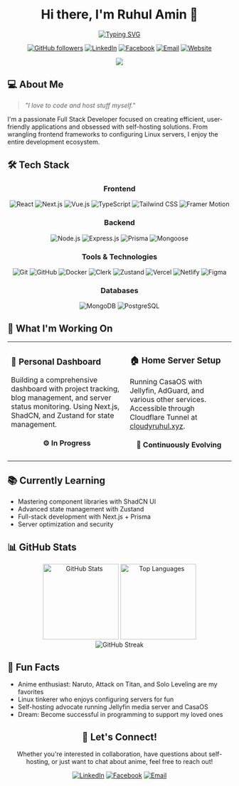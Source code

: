 <div align="center">
  
# Hi there, I'm Ruhul Amin 👋

<a href="https://git.io/typing-svg"><img src="https://readme-typing-svg.demolab.com?font=Fira+Code&weight=600&size=20&duration=3000&pause=1000&color=539BF5&center=true&vCenter=true&random=false&width=435&lines=Passionate+Full+Stack+Developer;Linux+Enthusiast;Self-Hosting+Advocate" alt="Typing SVG" /></a>

[![GitHub followers](https://img.shields.io/github/followers/CodeBuddy07?style=for-the-badge&logo=github&color=181717)](https://github.com/CodeBuddy07)
[![LinkedIn](https://img.shields.io/badge/LinkedIn-Connect-0A66C2?style=for-the-badge&logo=linkedin)](https://www.linkedin.com/in/ruhul-amin-b39a69249/)
[![Facebook](https://img.shields.io/badge/Facebook-Follow-1877F2?style=for-the-badge&logo=facebook)](https://www.facebook.com/RuhulAmin0101/)
[![Email](https://img.shields.io/badge/Email-Contact-EA4335?style=for-the-badge&logo=gmail)](mailto:rjruhul05@gmail.com)
[![Website](https://img.shields.io/badge/Website-Visit-4285F4?style=for-the-badge&logo=googlecloud)](https://cloudyruhul.xyz)

<img src="https://komarev.com/ghpvc/?username=CodeBuddy07&style=for-the-badge&color=539BF5">

</div>

## 💻 About Me

> *"I love to code and host stuff myself."*

I'm a passionate Full Stack Developer focused on creating efficient, user-friendly applications and obsessed with self-hosting solutions. From wrangling frontend frameworks to configuring Linux servers, I enjoy the entire development ecosystem.

## 🛠️ Tech Stack

<div align="center">

### Frontend
![React](https://img.shields.io/badge/React-61DAFB?style=for-the-badge&logo=react&logoColor=black)
![Next.js](https://img.shields.io/badge/Next.js-000000?style=for-the-badge&logo=next.js&logoColor=white)
![Vue.js](https://img.shields.io/badge/Vue.js-4FC08D?style=for-the-badge&logo=vue.js&logoColor=white)
![TypeScript](https://img.shields.io/badge/TypeScript-3178C6?style=for-the-badge&logo=typescript&logoColor=white)
![Tailwind CSS](https://img.shields.io/badge/Tailwind_CSS-06B6D4?style=for-the-badge&logo=tailwind-css&logoColor=white)
![Framer Motion](https://img.shields.io/badge/Framer_Motion-0055FF?style=for-the-badge&logo=framer&logoColor=white)

### Backend
![Node.js](https://img.shields.io/badge/Node.js-339933?style=for-the-badge&logo=node.js&logoColor=white)
![Express.js](https://img.shields.io/badge/Express.js-000000?style=for-the-badge&logo=express&logoColor=white)
![Prisma](https://img.shields.io/badge/Prisma-2D3748?style=for-the-badge&logo=prisma&logoColor=white)
![Mongoose](https://img.shields.io/badge/Mongoose-880000?style=for-the-badge&logo=mongodb&logoColor=white)

### Tools & Technologies
![Git](https://img.shields.io/badge/Git-F05032?style=for-the-badge&logo=git&logoColor=white)
![GitHub](https://img.shields.io/badge/GitHub-181717?style=for-the-badge&logo=github&logoColor=white)
![Docker](https://img.shields.io/badge/Docker-2496ED?style=for-the-badge&logo=docker&logoColor=white)
![Clerk](https://img.shields.io/badge/Clerk-6C47FF?style=for-the-badge&logo=clerk&logoColor=white)
![Zustand](https://img.shields.io/badge/Zustand-000000?style=for-the-badge&logo=react&logoColor=white)
![Vercel](https://img.shields.io/badge/Vercel-000000?style=for-the-badge&logo=vercel&logoColor=white)
![Netlify](https://img.shields.io/badge/Netlify-00C7B7?style=for-the-badge&logo=netlify&logoColor=white)
![Figma](https://img.shields.io/badge/Figma-F24E1E?style=for-the-badge&logo=figma&logoColor=white)

### Databases
![MongoDB](https://img.shields.io/badge/MongoDB-47A248?style=for-the-badge&logo=mongodb&logoColor=white)
![PostgreSQL](https://img.shields.io/badge/PostgreSQL-4169E1?style=for-the-badge&logo=postgresql&logoColor=white)

</div>

## 🚀 What I'm Working On

<table>
  <tr>
    <td>
      <h3>🧠 Personal Dashboard</h3>
      <p>Building a comprehensive dashboard with project tracking, blog management, and server status monitoring. Using Next.js, ShadCN, and Zustand for state management.</p>
      <div align="center"><h4>⚙️ In Progress</h4></div>
    </td>
    <td>
      <h3>🏠 Home Server Setup</h3>
      <p>Running CasaOS with Jellyfin, AdGuard, and various other services. Accessible through Cloudflare Tunnel at <a href="https://cloudyruhul.xyz">cloudyruhul.xyz</a>.</p>
      <div align="center"><h4>🔄 Continuously Evolving</h4></div>
    </td>
  </tr>
</table>

## 📚 Currently Learning

- Mastering component libraries with ShadCN UI
- Advanced state management with Zustand
- Full-stack development with Next.js + Prisma
- Server optimization and security

## 📊 GitHub Stats

<div align="center">
  <img src="https://github-readme-stats.vercel.app/api?username=CodeBuddy07&show_icons=true&theme=tokyonight&hide_border=true" alt="GitHub Stats" height="170" />
  <img src="https://github-readme-stats.vercel.app/api/top-langs/?username=CodeBuddy07&layout=compact&theme=tokyonight&hide_border=true" alt="Top Languages" height="170" />
</div>

<div align="center">
  <img src="https://github-readme-streak-stats.herokuapp.com/?user=CodeBuddy07&theme=dark&hide_border=true" alt="GitHub Streak" />
</div>

## 🌟 Fun Facts

- Anime enthusiast: Naruto, Attack on Titan, and Solo Leveling are my favorites
- Linux tinkerer who enjoys configuring servers for fun
- Self-hosting advocate running Jellyfin media server and CasaOS
- Dream: Become successful in programming to support my loved ones

<div align="center">

## 🤝 Let's Connect!

Whether you're interested in collaboration, have questions about self-hosting, or just want to chat about anime, feel free to reach out!

[![LinkedIn](https://img.shields.io/badge/LinkedIn-Connect-0A66C2?style=for-the-badge&logo=linkedin)](https://www.linkedin.com/in/ruhul-amin-b39a69249/)
[![Facebook](https://img.shields.io/badge/Facebook-Follow-1877F2?style=for-the-badge&logo=facebook)](https://www.facebook.com/RuhulAmin0101/)
[![Email](https://img.shields.io/badge/Email-Contact-EA4335?style=for-the-badge&logo=gmail)](mailto:rjruhul05@gmail.com)

</div>
